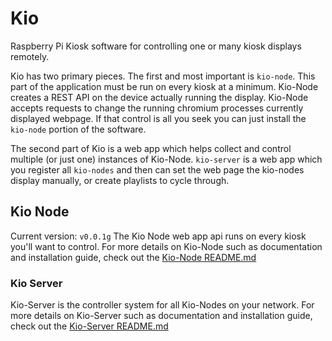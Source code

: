 # Kio
Raspberry Pi Kiosk software for controlling one or many kiosk displays remotely.

Kio has two primary pieces. The first and most important is `kio-node`. This part of the application
must be run on every kiosk at a minimum.
Kio-Node creates a REST API on the device actually running the display. Kio-Node accepts requests
to change the running chromium processes currently displayed webpage. If that control is all you
seek you can just install the `kio-node` portion of the software.

The second part of Kio is a web app which helps collect and control multiple (or just one) instances
of Kio-Node. `kio-server` is a web app which you register all `kio-nodes` and then can set the web
page the kio-nodes display manually, or create playlists to cycle through.


## Kio Node
Current version: `v0.0.1g`
The Kio Node web app api runs on every kiosk you'll want to control. For more details on Kio-Node
such as documentation and installation guide, check out the [Kio-Node README.md](kio-node/README.md)

### Kio Server
Kio-Server is the controller system for all Kio-Nodes on your network. For more details on Kio-Server
such as documentation and installation guide, check out the [Kio-Server README.md](kio-server/README.md)
